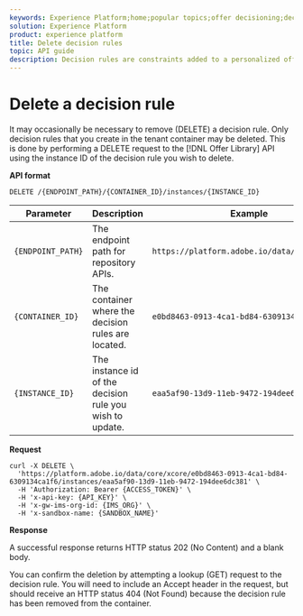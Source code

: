 ```yaml
---
keywords: Experience Platform;home;popular topics;offer decisioning;decision rules;delete decision rules
solution: Experience Platform
product: experience platform
title: Delete decision rules
topic: API guide
description: Decision rules are constraints added to a personalized offer and applied to a profile to determine eligibility.
---
```


# Delete a decision rule

It may occasionally be necessary to remove (DELETE) a decision rule. Only decision rules that you create in the tenant container may be deleted. This is done by performing a DELETE request to the [!DNL Offer Library] API using the instance ID of the decision rule you wish to delete.

**API format**

```http
DELETE /{ENDPOINT_PATH}/{CONTAINER_ID}/instances/{INSTANCE_ID}
```

| Parameter | Description | Example |
| --------- | ----------- | ------- |
| `{ENDPOINT_PATH}` | The endpoint path for repository APIs. | `https://platform.adobe.io/data/core/xcore/` |
| `{CONTAINER_ID}` | The container where the decision rules are located. | `e0bd8463-0913-4ca1-bd84-6309134ca1f6` |
| `{INSTANCE_ID}` |The instance id of the decision rule you wish to update. | `eaa5af90-13d9-11eb-9472-194dee6dc381` |

**Request**

```shell
curl -X DELETE \
  'https://platform.adobe.io/data/core/xcore/e0bd8463-0913-4ca1-bd84-6309134ca1f6/instances/eaa5af90-13d9-11eb-9472-194dee6dc381' \
  -H 'Authorization: Bearer {ACCESS_TOKEN}' \
  -H 'x-api-key: {API_KEY}' \
  -H 'x-gw-ims-org-id: {IMS_ORG}' \
  -H 'x-sandbox-name: {SANDBOX_NAME}'
```

**Response**

A successful response returns HTTP status 202 (No Content) and a blank body.

You can confirm the deletion by attempting a lookup (GET) request to the decision rule. You will need to include an Accept header in the request, but should receive an HTTP status 404 (Not Found) because the decision rule has been removed from the container.